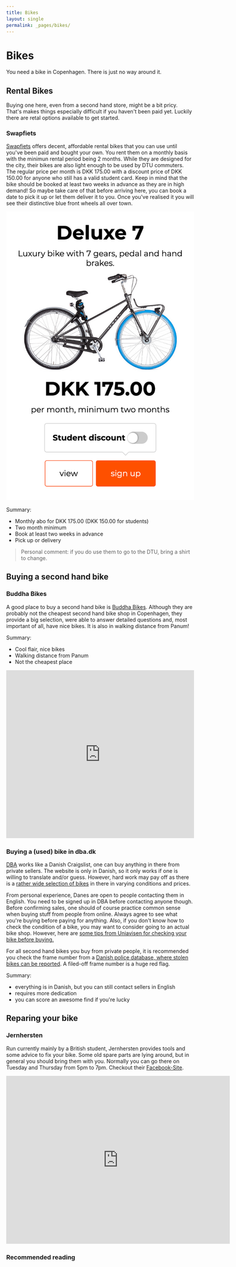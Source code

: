 ```yaml
---
title: Bikes
layout: single
permalink: _pages/bikes/
---
```


# Bikes

You need a bike in Copenhagen. There is just no way around it.

## Rental Bikes

Buying one here, even from a second hand store, might be a bit pricy. That's makes things especially difficult if you haven't been paid yet. Luckily there are retal options available to get started.

### Swapfiets

[Swapfiets](https://swapfiets.dk/en/offer/copenhagen) offers decent, affordable rental bikes that you can use until you've been paid and bought your own. You rent them on a monthly basis with the minimun rental period being 2 months. While they are designed for the city, their bikes are also light enough to be used by DTU commuters. The regular price per month is DKK 175.00 with a discount price of DKK 150.00 for anyone who still has a valid student card. Keep in mind that the bike should be booked at least two weeks in advance as they are in high demand! So maybe take care of that before arriving here, you can book a date to pick it up or let them deliver it to you. Once you've realised it you will see their distinctive blue front wheels all over town.

![Swapfiets image](Figures/Swapfiets.png)

Summary:
- Monthly abo for DKK 175.00 (DKK 150.00 for students)
- Two month minimum
- Book at least two weeks in advance
- Pick up or delivery

> Personal comment: if you do use them to go to the DTU, bring a shirt to change.


## Buying a second hand bike

### Buddha Bikes

A good place to buy a second hand bike is [Buddha Bikes](https://www.buddhabikes.dk/). Although they are probably not the cheapest second hand bike shop in Copenhagen, they provide a big selection, were able to answer detailed questions and, most important of all, have nice bikes. It is also in walking distance from Panum!

Summary:
- Cool flair, nice bikes
- Walking distance from Panum
- Not the cheapest place

<iframe src="https://www.google.com/maps/embed?pb=!1m18!1m12!1m3!1d11054.020786611598!2d12.541131811485352!3d55.70797545500583!2m3!1f0!2f0!3f0!3m2!1i1024!2i768!4f13.1!3m3!1m2!1s0x4652525a91f3e1b5%3A0xaa26e97fc01db378!2sBuddha%20Bikes!5e0!3m2!1sda!2sdk!4v1574841319171!5m2!1sda!2sdk" width=100% height="450" frameborder="0" style="border:0;" allowfullscreen=""></iframe>


### Buying a (used) bike in dba.dk

[DBA](https://www.dba.dk/) works like a Danish Craigslist, one can buy anything in there from private sellers. The website is only in Danish, so it only works if one is willing to translate and/or guess. However, hard work may pay off as there is a [rather wide selection of bikes](https://www.dba.dk/cykler/cykler-og-cykelanhaengere/reg-koebenhavn-og-omegn/) in there in varying conditions and prices. 

From personal experience, Danes are open to people contacting them in English. You need to be signed up in DBA before contacting anyone though. Before confirming sales, one should of course practice common sense when buying stuff from people from online. Always agree to see what you're buying before paying for anything. Also, if you don't know how to check the condition of a bike, you may want to consider going to an actual bike shop. However, here are [some tips from Uniavisen for checking your bike before buying.](https://uniavisen.dk/en/5-tips-from-the-bike-mechanic-how-to-buy-a-good-used-bike/)

For all second hand bikes you buy from private people, it is recommended you check the frame number from a [Danish police database, where stolen bikes can be reported](https://stelnummer.info/). A filed-off frame number is a huge red flag.

Summary:
- everything is in Danish, but you can still contact sellers in English
- requires more dedication
- you can score an awesome find if you're lucky


## Reparing your bike


### Jernhersten

Run currently mainly by a British student, Jernhersten provides tools and some advice to fix your bike. Some old spare parts are lying around, but in general you should bring them with you. 
Normally you can go there on Tuesday and Thursday from 5pm to 7pm. Checkout their [Facebook-Site](https://www.facebook.com/CykelvaerkstedJernhesten).

<iframe src="https://www.google.com/maps/embed?pb=!1m18!1m12!1m3!1d5350.620452390576!2d12.539589458641405!3d55.6775327666618!2m3!1f0!2f0!3f0!3m2!1i1024!2i768!4f13.1!3m3!1m2!1s0x0%3A0xf496c397c154eda3!2sJernhesten!5e0!3m2!1sde!2sdk!4v1574930084271!5m2!1sde!2sdk" width="600" height="450" frameborder="0" style="border:0;" allowfullscreen=""></iframe>


### Recommended reading
